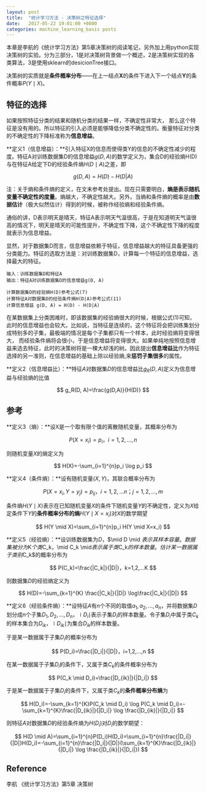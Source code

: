 ```yaml
---
layout: post
title:  "统计学习方法 - 决策树之特征选择"
date:   2017-05-22 19:01:00 +0800
categories: machine_learning_basis posts
---
```


本章是李航的《统计学习方法》第5章决策树的阅读笔记，另外加上用python实现决策树的实验。分为三部分，1是对决策树背景做一个概述，2是决策树实现的各类算法，3是使用sklearn的desicionTree接口。

决策树的实质就是**条件概率分布**——在上一结点**X**的条件下进入下一个结点**Y**的条件概率$P(Y \mid X)$。



## 特征的选择

如果按照特征分类的结果和随机分类的结果一样，不确定性非常大， 那么这个特征是没有用的。所以特征的引入必须是能够降低分类不确定性的。衡量特征对分类的不确定性的下降标准称为**信息增益**。

**定义1（信息增益）：**引入特征X的信息而使得类Y的信息的不确定性减少的程度。特征A对训练数据集D的信息增益$g(D, A)$的数学定义为，集合D的经验熵H(D)与在特征A给定下D的经验条件熵$H(D \mid A)$之差，即



$$
g(D, A)=H(D)-H(D|A)
$$


注：关于熵和条件熵的定义，在文末参考处提出。现在只需要明白，**熵是表示随机变量不确定性的度量**。熵越大，不确定性越大。另外，当熵和条件熵的概率是由**数据估计**（极大似然估计）得到的时候，被称作经验熵和经验条件熵。

通俗的讲，D表示明天是晴天，特征A表示明天气温很高，于是在知道明天气温很高的情况下，明天是晴天的可能性提升，不确定性下降，这个不确定性下降的程度就表示为信息增益。

显然，对于数据集D而言，信息增益依赖于特征，信息增益越大的特征具备更强的分类能力。特征的选取方法是：对训练数据集D，计算每一个特征的信息增益，选择最大的特征。

```
输入：训练数据集D和特征A
输出：特征A对训练数据集D的信息增益g(D, A)

计算数据集D的经验熵H(D)参考公式(7)
计算特征A对数据集D的经验条件熵H(D|A)参考公式(11)
计算信息增益 g(D, A) = H(D) - H(D|A)
```

在某数据集上分类困难时，即该数据集的经验熵很大的时候，根据公式(1)可知，此时的信息增益也会较大。比如说，当特征是连续的，这个特征将会把训练集划分成特别多的子集，最极端的情况是每个子集都只有一个样本，此时经验熵将变得很大， 而经验条件熵将会很小，于是信息增益将变得很大。如果单纯地按照信息增益来选去特征，此时的决策树将是一棵大却浅的树。因此提出**信息增益比**作为特征选择的另一准则，在信息增益的基础上除以经验熵,来**惩罚子集很多**的属性。

**定义2（信息增益比）：**特征$A$对数据集$D$的信息增益比$g_R(D,A)$定义为信息增益与经验熵的比值


$$
g_R(D, A)=\frac{g(D,A)}{H(D)}
$$


## 参考

**定义3（熵）：**设X是一个取有限个值的离散随机变量，其概率分布为


$$
P(X=x_i)=p_i，i=1,2,…,n
$$


则随机变量$X$的熵定义为


$$
H(X)=-\sum_{i=1}^{n}p_i \log p_i
$$


**定义4（条件熵）：**设有随机变量$(X, Y)$，其联合概率分布为


$$
P(X=x_i,Y=y_j)=p_{ij}，i=1,2,...n；j=1,2,...,m
$$


条件熵$H(Y \mid X)$表示在已知随机变量$X$的条件下随机变量$Y$的不确定性，定义为$X$给定条件下$Y$的**条件概率分布的熵**$H(Y \mid X=x_i)$对$X$的数学期望


$$
H(Y \mid X)=\sum_{i=1}^{n}p_i H(Y \mid X=x_i)
$$


**定义5（经验熵）：**设训练数据集为$D$，$\mid D \mid $表示其样本容量。数据集被分为$K$个类$C_k$，$\mid C_k \mid$表示属于类$C_k$的样本数量。估计某一数据属于类别$C_k$的概率分布为


$$
P(C_k)=\frac{|C_k|}{|D|}，k=1,2,...K
$$


则数据集$D​$的经验熵定义为


$$
H(D)=-\sum_{k=1}^{K} \frac{|C_k|}{|D|} \log\frac{|C_k|}{|D|}
$$

**定义6（经验条件熵）：**设特征$A$有$n$个不同的取值${a_1,a_2,…,a_n}$，并将数据集$D$划分成$n$个子集$D_1,D_2,…,D_n$，$\mid D_i \mid$表示子集$D_i$的样本数量。令子集$D_i$中属于类$C_k$的样本集合为$D_{ik}$，$\mid D_{ik} \mid$为集合$D_{ik}$的样本数量。

于是某一数据属于子集$D_i$的概率分布为

$$
P(D_i)=\frac{|D_i|}{|D|}，i=1,2,...,n
$$


在某一数据属于子集$D_i$的条件下，又属于类$C_k$的条件概率分布为


$$
P(C_k \mid D_i)=\frac{|D_{ik}|}{|D_i|}
$$


于是某一数据属于子集$D_i$的条件下，又属于类$C_k$的**条件概率分布熵**为


$$
H(D_i)=-\sum_{k=1}^{K}P(C_k \mid D_i) \log P(C_k \mid D_i)=-\sum_{k=1}^{K}\frac{|D_{ik}|}{|D_i|} \log \frac{|D_{ik}|}{|D_i|}
$$


则特征$A$对数据集$D$的经验条件熵为$H(D_i)$对$D_i$的数学期望：


$$
H(D \mid A)=\sum_{i=1}^{n}P(D_i)H(D_i)=\sum_{i=1}^{n}\frac{|D_i|}{|D|}H(D_i)=-\sum_{i=1}^{n}\frac{|D_i|}{|D|}(\sum_{k=1}^{K}\frac{|D_{ik}|}{|D_i|} \log \frac{|D_{ik}|}{|D_i|})
$$


## Reference

李航 《统计学习方法》第5章 决策树
